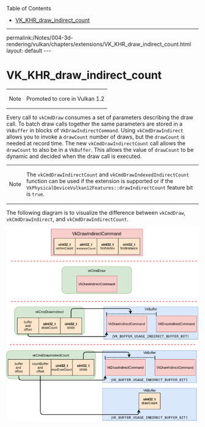 <div id="toc" class="toc">
<div id="toctitle">Table of Contents</div>
<ul class="sectlevel0">
<li><a href="#VK_KHR_draw_indirect_count">VK_KHR_draw_indirect_count</a></li>
</ul>
</div>
<hr>
<div class="paragraph">
<p>permalink:/Notes/004-3d-rendering/vulkan/chapters/extensions/VK_KHR_draw_indirect_count.html
layout: default
---</p>
</div>
<h1 id="VK_KHR_draw_indirect_count" class="sect0">VK_KHR_draw_indirect_count</h1>
<div class="admonitionblock note">
<table>
<tr>
<td class="icon">
<div class="title">Note</div>
</td>
<td class="content">
<div class="paragraph">
<p>Promoted to core in Vulkan 1.2</p>
</div>
</td>
</tr>
</table>
</div>
<div class="paragraph">
<p>Every call to <code>vkCmdDraw</code> consumes a set of parameters describing the draw call. To batch draw calls together the same parameters are stored in a <code>VkBuffer</code> in blocks of <code>VkDrawIndirectCommand</code>. Using <code>vkCmdDrawIndirect</code> allows you to invoke a <code>drawCount</code> number of draws, but the <code>drawCount</code> is needed at record time. The new <code>vkCmdDrawIndirectCount</code> call allows the <code>drawCount</code> to also be in a <code>VkBuffer</code>. This allows the value of <code>drawCount</code> to be dynamic and decided when the draw call is executed.</p>
</div>
<div class="admonitionblock note">
<table>
<tr>
<td class="icon">
<div class="title">Note</div>
</td>
<td class="content">
<div class="paragraph">
<p>The <code>vkCmdDrawIndirectCount</code> and <code>vkCmdDrawIndexedIndirectCount</code> function can be used if the extension is supported or if the <code>VkPhysicalDeviceVulkan12Features::drawIndirectCount</code> feature bit is <code>true</code>.</p>
</div>
</td>
</tr>
</table>
</div>
<div class="paragraph">
<p>The following diagram is to visualize the difference between <code>vkCmdDraw</code>, <code>vkCmdDrawIndirect</code>, and <code>vkCmdDrawIndirectCount</code>.</p>
</div>
<div class="imageblock">
<div class="content">
<img src="images/VK_KHR_draw_indirect_count_example.png" alt="VK_KHR_draw_indirect_count example">
</div>
</div>